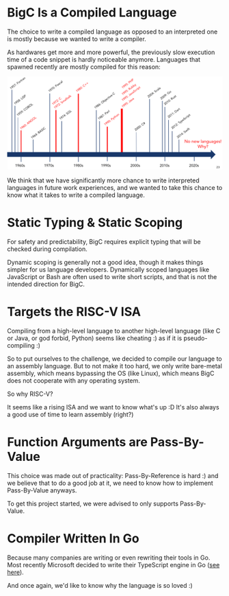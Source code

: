 # BigC Is a Compiled Language

The choice to write a compiled language as opposed to an interpreted one is mostly because we wanted to write a compiler. 

As hardwares get more and more powerful, the previously slow execution time of a code snippet is hardly noticeable anymore. Languages that spawned recently are mostly compiled for this reason:

![Programming language timeline (from Dr. Linh Huynh's lecture notes)](img/timeline.png)

We think that we have significantly more chance to write interpreted languages in future work experiences, and we wanted to take this chance to know what it takes to write a compiled language. 

# Static Typing & Static Scoping 

For safety and predictability, BigC requires explicit typing that will be checked during compilation. 

Dynamic scoping is generally not a good idea, though it makes things simpler for us language developers. Dynamically scoped languages like JavaScript or Bash are often used to write short scripts, and that is not the intended direction for BigC. 
 
# Targets the RISC-V ISA 

Compiling from a high-level language to another high-level language (like C or Java, or god forbid, Python) seems like cheating :) as if it is pseudo-compiling :) 

So to put ourselves to the challenge, we decided to compile our language to an assembly language. But to not make it too hard, we only write bare-metal assembly, which means bypassing the OS (like Linux), which means BigC does not cooperate with any operating system. 

So why RISC-V? 

It seems like a rising ISA and we want to know what's up :D It's also always a good use of time to learn assembly (right?)

# Function Arguments are Pass-By-Value 

This choice was made out of practicality: Pass-By-Reference is hard :) and we believe that to do a good job at it, we need to know how to implement Pass-By-Value anyways. 

To get this project started, we were advised to only supports Pass-By-Value. 

# Compiler Written In Go

Because many companies are writing or even rewriting their tools in Go. Most recently Microsoft decided to write their TypeScript engine in Go ([see here](https://github.com/microsoft/typescript-go/discussions/411)). 

And once again, we'd like to know why the language is so loved :)